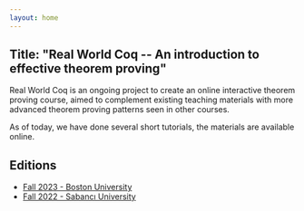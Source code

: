```yaml
---
layout: home
---
```

## Title: "Real World Coq -- An introduction to effective theorem proving"

Real World Coq is an ongoing project to create an online interactive
theorem proving course, aimed to complement existing teaching
materials with more advanced theorem proving patterns seen in other
courses.

As of today, we have done several short tutorials, the materials are
available online.

## Editions

- [Fall 2023 - Boston University](2023-09-bu)
- [Fall 2022 - Sabancı University](2022-09-sabanci)
